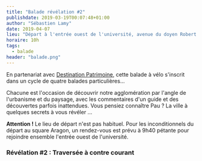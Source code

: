 ```yaml
---
title: "Balade révélation #2"
publishdate: 2019-03-19T00:07:48+01:00
author: "Sébastien Lamy"
date: 2019-04-07
lieu: "Départ à l'entrée ouest de l'université, avenue du doyen Robert Poplawski"
horaire: 10h
tags:
  - balade
header: "balade.png"
---
```


En partenariat avec [Destination Patrimoine], cette balade à vélo s'inscrit dans un 
cycle de quatre balades particulières... 

<!--more--> 

Chacune est l'occasion de découvrir notre  agglomération par l'angle de 
l'urbanisme et du paysage, avec les commentaires d'un guide et des découvertes 
parfois inattendues. Vous pensiez connaître Pau ? La ville à quelques secrets à
vous révéler ...

**Attention !** Le lieu de départ n'est pas habituel. Pour les inconditionnels du 
départ au square Aragon, un rendez-vous est prévu à 9h40 pétante pour rejoindre
ensemble l'entrée ouest de l'université.

### Révélation #2 : Traversée à contre courant


[Destination Patrimoine]: http://destinationpatrimoine.fr